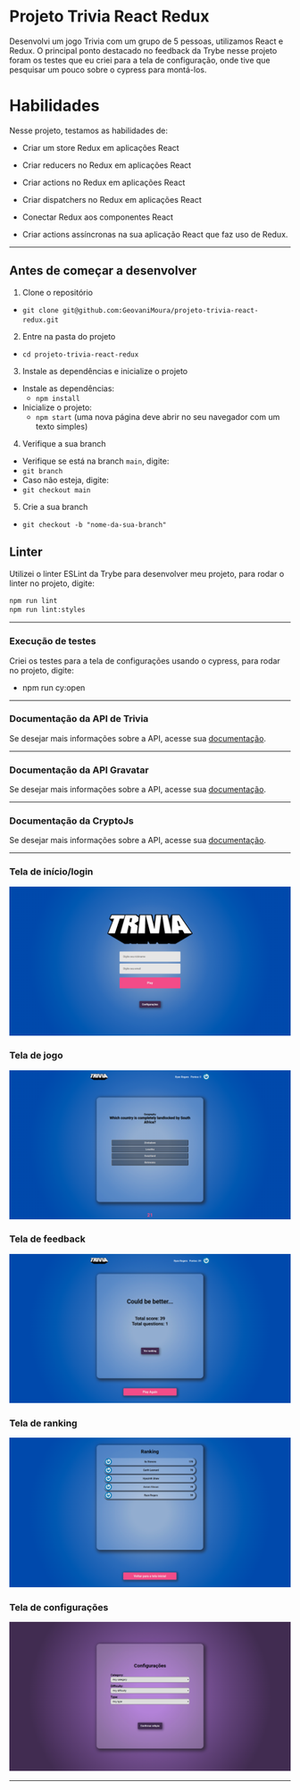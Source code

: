 # Projeto Trivia React Redux

Desenvolvi um jogo Trivia com um grupo de 5 pessoas, utilizamos React e Redux. O principal ponto destacado no feedback da Trybe nesse projeto foram os testes que eu criei para a tela de configuração, onde tive que pesquisar um pouco sobre o cypress para montá-los.

# Habilidades

Nesse projeto, testamos as habilidades de:

  - Criar um store Redux em aplicações React

  - Criar reducers no Redux em aplicações React

  - Criar actions no Redux em aplicações React

  - Criar dispatchers no Redux em aplicações React

  - Conectar Redux aos componentes React

  - Criar actions assíncronas na sua aplicação React que faz uso de Redux.

---

## Antes de começar a desenvolver
1. Clone o repositório

- `git clone git@github.com:GeovaniMoura/projeto-trivia-react-redux.git`

2. Entre na pasta do projeto

- `cd projeto-trivia-react-redux`

3. Instale as dependências e inicialize o projeto

- Instale as dependências:
  - `npm install`
- Inicialize o projeto:
  - `npm start` (uma nova página deve abrir no seu navegador com um texto simples)

4. Verifique a sua branch

- Verifique se está na branch `main`, digite:
 - `git branch`
- Caso não esteja, digite:
 - `git checkout main`

5. Crie a sua branch

- `git checkout -b "nome-da-sua-branch"`

## Linter

Utilizei o linter ESLint da Trybe para desenvolver meu projeto, para rodar o linter no projeto, digite:

```bash
npm run lint
npm run lint:styles
```

---

### Execução de testes

Criei os testes para a tela de configurações usando o cypress, para rodar no projeto, digite:

 - npm run cy:open

---

### Documentação da API de Trivia

Se desejar mais informações sobre a API, acesse sua [documentação](https://opentdb.com/api_config.php).

---

### Documentação da API Gravatar

Se desejar mais informações sobre a API, acesse sua [documentação](https://br.gravatar.com/site/implement/images/).

---

### Documentação da CryptoJs

Se desejar mais informações sobre a API, acesse sua [documentação](https://github.com/brix/crypto-js).

---

### Tela de início/login

<img src="./images/TelaDeLogin.png" alt="Tela de Login"/>

### Tela de jogo

<img src="./images/telaDeJogo.png" alt="Tela de Jogo"/>

### Tela de feedback

<img src="./images/telaDeFeedback.png" alt="Tela de Feedback"/>

### Tela de ranking

<img src="./images/telaDeRanking.png" alt="Tela de Ranking"/>

### Tela de configurações

<img src="./images/telaDeConfigs.png" alt="Tela de Configurações"/>

---
